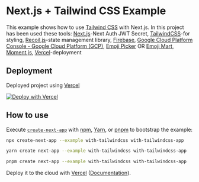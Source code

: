 # Next.js + Tailwind CSS Example

This example shows how to use [Tailwind CSS](https://tailwindcss.com/) with Next.js. In this project has been used these tools:
[Next.js](https://nextjs.org/)-Next Auth JWT Secret,
[TailwindCSS](https://tailwindcss.com/)-for styling,
[Recoil.js](https://recoiljs.org/)-state management library,
[Firebase](https://firebase.google.com/),
[Google Cloud Platform Console - Google Cloud Platform (GCP)](https://cloud.google.com/cloud-console/?utm_source=google&utm_medium=cpc&utm_campaign=emea-emea-all-en-dr-bkws-all-all-trial-e-gcp-1011340&utm_content=text-ad-none-any-DEV_c-CRE_574627824862-ADGP_Hybrid%20%7C%20BKWS%20-%20EXA%20%7C%20Txt%20~%20Management%20Tools%20~%20Cloud%20Console%23v2-KWID_43700053286075712-aud-606988877734%3Akwd-55675752867-userloc_1000998&utm_term=KW_google%20cloud%20console-NET_g-PLAC_&gclid=Cj0KCQiAyMKbBhD1ARIsANs7rEF1FBjuaix4cSC9-3olNInBukJ6N3zelDEUgisXysIynLmflxmh3pEaAqnhEALw_wcB&gclsrc=aw.ds),
[Emoji Picker](https://www.npmjs.com/package/emoji-picker-react) OR [Emoji Mart](https://github.com/missive/emoji-mart),
[Moment.js](https://momentjs.com/),
[Vercel](https://vercel.com/)-deployment




## Deployment

Deployed project using [Vercel](https://vercel.com?utm_source=github&utm_medium=readme&utm_campaign=next-example)

[![Deploy with Vercel](https://vercel.com/button)](https://twitter-5m57e37lh-ulfetzakirli.vercel.app/)

## How to use

Execute [`create-next-app`](https://github.com/vercel/next.js/tree/canary/packages/create-next-app) with [npm](https://docs.npmjs.com/cli/init), [Yarn](https://yarnpkg.com/lang/en/docs/cli/create/), or [pnpm](https://pnpm.io) to bootstrap the example:

```bash
npx create-next-app --example with-tailwindcss with-tailwindcss-app
```

```bash
yarn create next-app --example with-tailwindcss with-tailwindcss-app
```

```bash
pnpm create next-app --example with-tailwindcss with-tailwindcss-app
```

Deploy it to the cloud with [Vercel](https://vercel.com/new?utm_source=github&utm_medium=readme&utm_campaign=next-example) ([Documentation](https://nextjs.org/docs/deployment)).
